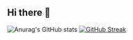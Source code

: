 ## Hi there 👋

![Anurag's GitHub stats](https://github-readme-stats.vercel.app/api?username=temevh&show_icons=true&theme=radical)
[![GitHub Streak](https://streak-stats.demolab.com/?user=temevh1&theme=dark)](https://git.io/streak-stats)
<!--
**temevh/temevh** is a ✨ _special_ ✨ repository because its `README.md` (this file) appears on your GitHub profile.

Here are some ideas to get you started:

- 🔭 I’m currently working on ...
- 🌱 I’m currently learning ...
- 👯 I’m looking to collaborate on ...
- 🤔 I’m looking for help with ...
- 💬 Ask me about ...
- 📫 How to reach me: ...
- 😄 Pronouns: ...
- ⚡ Fun fact: ...
-->
